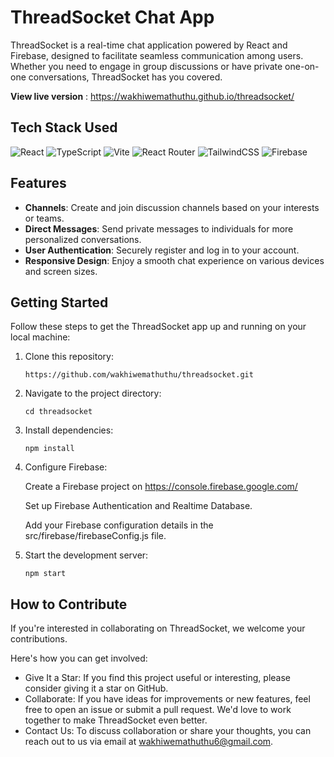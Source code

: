 # ThreadSocket Chat App

ThreadSocket is a real-time chat application powered by React and Firebase, designed to facilitate seamless communication among users. Whether you need to engage in group discussions or have private one-on-one conversations, ThreadSocket has you covered.

**View live version** : https://wakhiwemathuthu.github.io/threadsocket/

## Tech Stack Used
![React](https://img.shields.io/badge/react-%2320232a.svg?style=for-the-badge&logo=react&logoColor=%2361DAFB)
![TypeScript](https://img.shields.io/badge/typescript-%23007ACC.svg?style=for-the-badge&logo=typescript&logoColor=white)
![Vite](https://img.shields.io/badge/vite-%23646CFF.svg?style=for-the-badge&logo=vite&logoColor=white)
![React Router](https://img.shields.io/badge/React_Router-CA4245?style=for-the-badge&logo=react-router&logoColor=white)
![TailwindCSS](https://img.shields.io/badge/tailwindcss-%2338B2AC.svg?style=for-the-badge&logo=tailwind-css&logoColor=white)
![Firebase](https://img.shields.io/badge/firebase-%23039BE5.svg?style=for-the-badge&logo=firebase)

## Features

- **Channels**: Create and join discussion channels based on your interests or teams.
- **Direct Messages**: Send private messages to individuals for more personalized conversations.
- **User Authentication**: Securely register and log in to your account.
- **Responsive Design**: Enjoy a smooth chat experience on various devices and screen sizes.

## Getting Started

Follow these steps to get the ThreadSocket app up and running on your local machine:

1. Clone this repository:
   ```
   https://github.com/wakhiwemathuthu/threadsocket.git
   ```
3. Navigate to the project directory:
   ```
   cd threadsocket
   ```
4. Install dependencies:
   ```
   npm install
   ```
6. Configure Firebase:
   
   Create a Firebase project on https://console.firebase.google.com/
   
   Set up Firebase Authentication and Realtime Database.
   
   Add your Firebase configuration details in the src/firebase/firebaseConfig.js file.
   
7. Start the development server:
   ```
   npm start
   ```

## How to Contribute

If you're interested in collaborating on ThreadSocket, we welcome your contributions.

 Here's how you can get involved:

- Give It a Star: If you find this project useful or interesting, please consider giving it a star on GitHub.
- Collaborate: If you have ideas for improvements or new features, feel free to open an issue or submit a pull request. We'd love to work together to make ThreadSocket even better.
- Contact Us: To discuss collaboration or share your thoughts, you can reach out to us via email at wakhiwemathuthu6@gmail.com.
